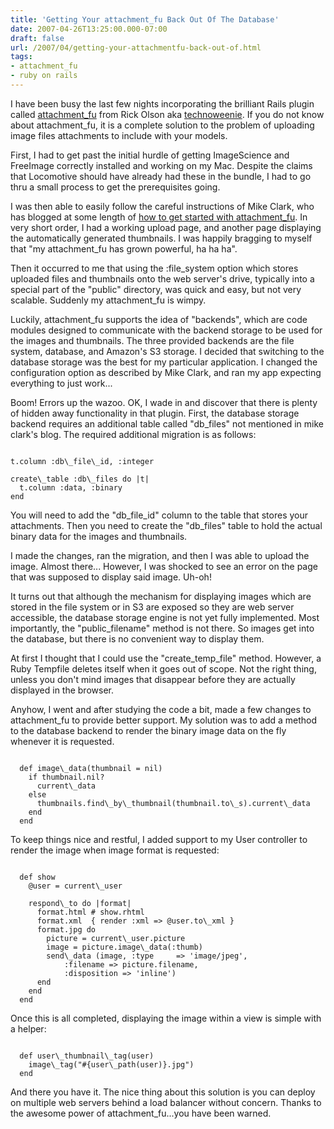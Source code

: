 ```yaml
---
title: 'Getting Your attachment_fu Back Out Of The Database'
date: 2007-04-26T13:25:00.000-07:00
draft: false
url: /2007/04/getting-your-attachmentfu-back-out-of.html
tags: 
- attachment_fu
- ruby on rails
---
```


I have been busy the last few nights incorporating the brilliant Rails plugin called [attachment\_fu](http://svn.techno-weenie.net/projects/plugins/attachment_fu/) from Rick Olson aka [technoweenie](http://weblog.techno-weenie.net/). If you do not know about attachment\_fu, it is a complete solution to the problem of uploading image files attachments to include with your models.  
  
First, I had to get past the initial hurdle of getting ImageScience and FreeImage correctly installed and working on my Mac. Despite the claims that Locomotive should have already had these in the bundle, I had to go thru a small process to get the prerequisites going.  
  
I was then able to easily follow the careful instructions of Mike Clark, who has blogged at some length of [how to get started with attachment\_fu](http://clarkware.com/cgi/blosxom/2007/02/24). In very short order, I had a working upload page, and another page displaying the automatically generated thumbnails. I was happily bragging to myself that "my attachment\_fu has grown powerful, ha ha ha".  
  
Then it occurred to me that using the :file\_system option which stores uploaded files and thumbnails onto the web server's drive, typically into a special part of the "public" directory, was quick and easy, but not very scalable. Suddenly my attachment\_fu is wimpy.  
  
Luckily, attachment\_fu supports the idea of "backends", which are code modules designed to communicate with the backend storage to be used for the images and thumbnails. The three provided backends are the file system, database, and Amazon's S3 storage. I decided that switching to the database storage was the best for my particular application. I changed the configuration option as described by Mike Clark, and ran my app expecting everything to just work...  
  
Boom! Errors up the wazoo. OK, I wade in and discover that there is plenty of hidden away functionality in that plugin. First, the database storage backend requires an additional table called "db\_files" not mentioned in mike clark's blog. The required additional migration is as follows:  
  
```
  
t.column :db\_file\_id, :integer  
  
create\_table :db\_files do |t|  
  t.column :data, :binary  
end  

```  
  
You will need to add the "db\_file\_id" column to the table that stores your attachments. Then you need to create the "db\_files" table to hold the actual binary data for the images and thumbnails.  
  
I made the changes, ran the migration, and then I was able to upload the image. Almost there... However, I was shocked to see an error on the page that was supposed to display said image. Uh-oh!  
  
It turns out that although the mechanism for displaying images which are stored in the file system or in S3 are exposed so they are web server accessible, the database storage engine is not yet fully implemented. Most importantly, the "public\_filename" method is not there. So images get into the database, but there is no convenient way to display them.  
  
At first I thought that I could use the "create\_temp\_file" method. However, a Ruby Tempfile deletes itself when it goes out of scope. Not the right thing, unless you don't mind images that disappear before they are actually displayed in the browser.  
  
Anyhow, I went and after studying the code a bit, made a few changes to attachment\_fu to provide better support. My solution was to add a method to the database backend to render the binary image data on the fly whenever it is requested.  
  
```
  
  def image\_data(thumbnail = nil)  
    if thumbnail.nil?  
      current\_data  
    else  
      thumbnails.find\_by\_thumbnail(thumbnail.to\_s).current\_data  
    end  
  end  

```  
  
To keep things nice and restful, I added support to my User controller to render the image when image format is requested:  
  
```
  
  def show  
    @user = current\_user  
  
    respond\_to do |format|  
      format.html # show.rhtml  
      format.xml  { render :xml => @user.to\_xml }  
      format.jpg do  
        picture = current\_user.picture  
        image = picture.image\_data(:thumb)    
        send\_data (image, :type     => 'image/jpeg',  
            :filename => picture.filename,  
            :disposition => 'inline')  
      end  
    end  
  end  

```  
  
Once this is all completed, displaying the image within a view is simple with a helper:  
  
```
  
  def user\_thumbnail\_tag(user)  
    image\_tag("#{user\_path(user)}.jpg")  
  end  

```  
  
And there you have it. The nice thing about this solution is you can deploy on multiple web servers behind a load balancer without concern. Thanks to the awesome power of attachment\_fu...you have been warned.